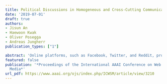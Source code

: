 ```yaml
---
title: Political Discussions in Homogeneous and Cross-Cutting Communication Spaces
date: '2019-07-01'
draft: true
authors:
- Jisun An
- Haewoon Kwak
- Oliver Posegga
- Andreas Jungherr
publication_types: ["1"]

abstract: 'Online platforms, such as Facebook, Twitter, and Reddit, provide users with a rich set of features for sharing and consuming political information, expressing political opinions, and exchanging potentially contrary political views. In such activities, two types of communication spaces naturally emerge: those dominated by exchanges between politically homogeneous users and those that allow and encourage crosscutting exchanges in politically heterogeneous groups. While research on political talk in online environments abounds, we know surprisingly little about the potentially varying nature of discussions in politically homogeneous spaces as compared to cross-cutting communication spaces. To fill this gap, we use Reddit to explore the nature of political discussions in homogeneous and cross-cutting '
featured: false
publication: '*Proceedings of the International AAAI Conference on Web and Social
  Media*'
url_pdf: https://www.aaai.org/ojs/index.php/ICWSM/article/view/3210
---
```


